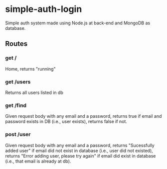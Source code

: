 # simple-auth-login
Simple auth system made using Node.js at back-end and MongoDB as database.

## Routes
### get /
Home, returns "running"

### get /users
Returns all users listed in db

### get /find
Given request body with any email and a password, returns true if email and password exists in DB (i.e., user exists), returns false if not.

### post /user
Given request body with any email and a password, returns "Sucessfully added user" if email did not exist in database (i.e., user did not existed), returns "Error adding user, please try again" if email did exist in database (i.e., that email is already at db).